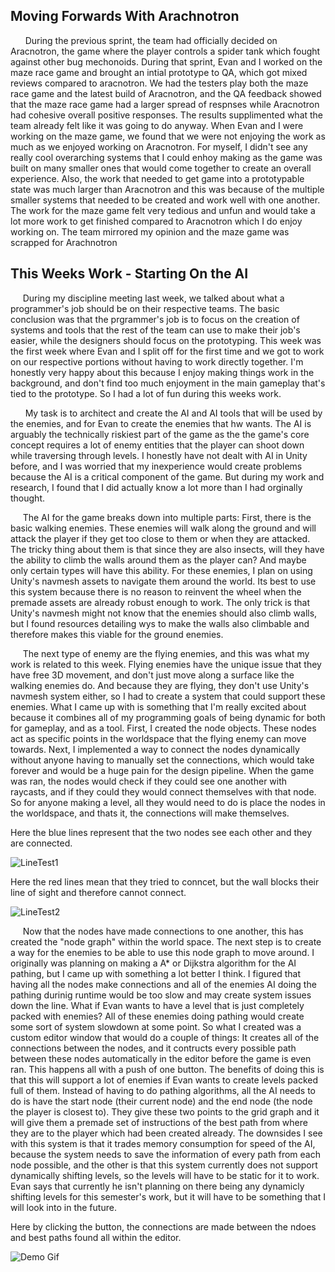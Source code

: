 Moving Forwards With Arachnotron
------

&nbsp;&nbsp;&nbsp;&nbsp;&nbsp; During the previous sprint, the team had officially decided on Aracnotron, the game where the player controls a spider tank which fought against other bug mechonoids. During that sprint, Evan and I worked on the maze race game and brought an intial prototype to QA, which got mixed reviews compared to aracnotron. We had the testers play both the maze race game and the latest build of Aracnotron, and the QA feedback showed that the maze race game had a larger spread of respnses while Aracnotron had cohesive overall positive responses. The results supplimented what the team already felt like it was going to do anyway.  When Evan and I were  working on the maze game, we found that we were not enjoying the work as much as we enjoyed working on Aracnotron. For myself, I didn't  see any really cool overarching systems that I could enhoy making as the game  was built on many smaller ones that would come together to create an overall experience. Also, the work that needed to get game into a prototypable state was much larger than Aracnotron and this was because of the multiple smaller systems that needed to be created and work well with one another. The work for the maze game felt very tedious and unfun and would take a lot more work to get finished compared to Aracnotron which I do enjoy working on. The team mirrored my opinion and the maze game was scrapped for Arachnotron

This Weeks Work - Starting On the AI
---------
&nbsp;&nbsp;&nbsp;&nbsp;&nbsp;During my discipline meeting last week, we talked about what a programmer's job should be on their respective teams. The basic conclusion was that the prgrammer's job is to focus on the creation of systems and tools that the rest of the team can use to make their job's easier, while the designers should focus on the prototyping. This week was the first week where Evan and I split off for the first time and we got to work on our respective portions without having to work directly together. I'm honestly very happy about this because I enjoy making things work in the background, and don't find too much enjoyment in the main gameplay that's tied to the prototype. So I had a lot of fun during this weeks work.

&nbsp;&nbsp;&nbsp;&nbsp;&nbsp; My task is to architect and create the AI and AI tools that will be used by the enemies, and for Evan to create the enemies that hw wants. The AI is arguably the technically riskiest part of the game as the the game's core concept requires a lot of enemy entities that the player can shoot down while traversing through levels. I honestly have not dealt with AI in Unity before, and I was worried that my inexperience would create problems because the AI is a critical component of the game. But during my work and research, I found that I did actually know a lot more than I had orginally thought. 

&nbsp;&nbsp;&nbsp;&nbsp;&nbsp;The AI for the game breaks down into multiple parts: First, there is the basic walking enemies. These enemies will walk along the ground and will attack the player if they get too close to them or when they are attacked. The tricky thing about them is that since they are also insects, will they have the ability to climb the walls around them as the player can? And maybe only certain types will have this ability. For these enemies, I plan on using Unity's navmesh assets to navigate them around the world. Its best to use this system because there is no reason to reinvent the wheel when the premade assets are already robust enough to work. The only trick is that Unity's navmesh might not know that the enemies should also climb walls, but I found resources detailing wys to make the walls also climbable and therefore makes this viable for the ground enemies. 

&nbsp;&nbsp;&nbsp;&nbsp;&nbsp;The next type of enemy are the flying enemies, and this was what my work is related to this week. Flying enemies have the unique issue that they have free 3D movement, and don't just move along a surface like the walking enemies do. And because they are flying, they don't use Unity's navmesh system either, so I had to create a system that could support these enemies. What I came up with is something that I'm really excited about because it combines all of my programming goals of being dynamic for both for gameplay, and as a tool. First, I created the node objects. These nodes act as specific points in the worldspace that the flying enemy can move towards. Next, I implemented a way to connect the nodes dynamically without anyone having to manually set the connections, which would take forever and would be a huge pain for the design pipeline. When the game was ran, the nodes would check if they could see one another with raycasts, and if they could they would connect themselves with that node. So for anyone making a level, all they would need to do is place the nodes in the worldspace, and thats it, the connections will make themselves. 

Here the blue lines represent that the two nodes see each other and they are connected.

![LineTest1](https://telden.github.io/images/BlueLine.PNG)

Here the red lines mean that they tried to conncet, but the wall blocks their line of sight and therefore cannot connect.

![LineTest2](https://telden.github.io/images/RedLine.PNG)

&nbsp;&nbsp;&nbsp;&nbsp;&nbsp;Now that the nodes have made connections to one another, this has created the "node graph" within the world space. The next step is to create a way for the enemies to be able to use this node graph to move around. I originally was planning on making a A* or Dijkstra algorithm for the AI pathing, but I came up with something a lot better I think. I figured that having all the nodes make connections and all of the enemies AI doing the pathing durinig runtime would be too slow and may create system issues down the line. What if Evan wants to have a level that is just completely packed with enemies? All of these enemies doing pathing would create some sort of system slowdown at some point. So what I created was a custom editor window that would do a couple of things: It creates all of the connections between the nodes, and it contructs every possible path between these nodes automatically in the editor before the game is even ran. This happens all with a push of one button. The benefits of doing this is that this will support a lot of enemies if Evan wants to create levels packed full of them. Instead of having to do pathing algorithms, all the AI needs to do is have the start node (their current node) and the end node (the node the player is closest to). They give these two points to the grid graph and it will give them a premade set of instructions of the best path from where they are to the player which had been created already. The downsides I see with this system is that it trades memory consumption for speed of the AI, because the system needs to save the information of every path from each node possible, and the other is that this system currently does not support dynamically shifting levels, so the levels will have to be static for it to work. Evan says that currently he isn't planning on there being any dynamicly shifting levels for this semester's work, but it will have to be something that I will look into in the future.


Here by clicking the button, the connections are made between the ndoes and best paths found all within the editor.

![Demo Gif](https://media.giphy.com/media/EEwyZNDiF6pFX9eqgM/giphy.gif)
